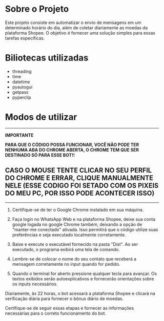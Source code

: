 # Sobre o Projeto
Este projeto consiste em automatizar o envio de mensagens em um determinado horário do dia, além de coletar diariamente as moedas da plataforma Shopee. O objetivo é fornecer uma solução simples para essas tarefas específicas.

# Biliotecas utilizadas
- threading
- time
- datetime
- pyautogui
- getpass
- pyperclip

# Modos de utilizar
--------------------------------------------------------
**IMPORTANTE**

**PARA QUE O CÓDIGO POSSA FUNCIONAR, VOCÊ NÃO PODE TER NENHUMA ABA DO CHROME ABERTA, O CHROME TEM QUE SER DESTINADO SÓ PARA ESSE BOT!!**

**CASO O MOUSE TENTE CLICAR NO SEU PERFIL DO CHROME E ERRAR, CLIQUE MANUALMENTE NELE (ESSE CODIGO FOI SETADO COM OS PIXEIS DO MEU PC, POR ISSO PODE ACONTECER ISSO)**
----------------------------------------------------------
----------------------------------------------------------

1. Certifique-se de ter o Google Chrome instalado em sua máquina.

2. Faça login no WhatsApp Web e na plataforma Shopee, deixe sua conta google logada no google Chrome também, deixando a opção de "manter-me conectado" ativada. Isso permitirá que o código utilize suas preferências e seja executado localmente corretamente.

3. Baixe e execute o executável fornecido na pasta "Dist". Ao ser executado, o programa exibirá uma tela de comando.

4. Lembre-se de colocar o nome do seu contato que receberá a mensagem corretamente no input quando for pedido.

5. Quando o terminal for aberto pressione qualquer tecla para avançar. Os textos exibidos serão autoexplicativos e fornecerão orientações sobre os inputs necessários.

Diariamente, às 22 horas, o bot acessará a plataforma Shopee e clicará na verificação diária para fornecer o bônus diário de moedas.

Certifique-se de seguir essas etapas e fornecer as informações necessárias para o correto funcionamento do bot.
